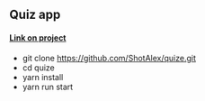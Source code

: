 ## Quiz app

#### [Link on project](https://quiz-fa02f.web.app/)

- git clone https://github.com/ShotAlex/quize.git
- cd quize
- yarn install
- yarn run start

